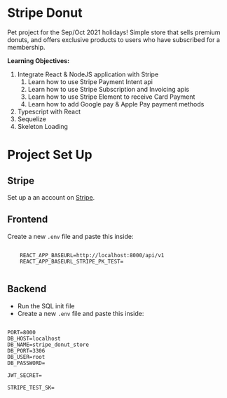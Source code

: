 # Stripe Donut

Pet project for the Sep/Oct 2021 holidays! Simple store that sells premium donuts, and offers exclusive products to users who have subscribed for a membership.

**Learning Objectives:**
1. Integrate React & NodeJS application with Stripe
    1. Learn how to use Stripe Payment Intent api
    2. Learn how to use Stripe Subscription and Invoicing apis
    3. Learn how to use Stripe Element to receive Card Payment
    4. Learn how to add Google pay & Apple Pay payment methods
2. Typescript with React
3. Sequelize
4. Skeleton Loading

# Project Set Up

## Stripe

Set up a an account on [Stripe](https://stripe.com/en-sg).

## Frontend

Create a new `.env` file and paste this inside:

```

    REACT_APP_BASEURL=http://localhost:8000/api/v1
    REACT_APP_BASEURL_STRIPE_PK_TEST=
    
```

## Backend

- Run the SQL init file
- Create a new `.env` file and paste this inside:

```

PORT=8000
DB_HOST=localhost
DB_NAME=stripe_donut_store
DB_PORT=3306
DB_USER=root
DB_PASSWORD=

JWT_SECRET=

STRIPE_TEST_SK=

```
